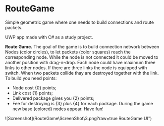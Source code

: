# RouteGame
Simple geometric game where one needs to build connections and route packets.

UWP app made with C# as a study project.

**Route Game.**
The goal of the game is to build connection network between Nodes (color circles), to let packets (color squares) reach the corresponding node. 
While the node is not connected it could be moved to another position with drag-n-drop. 
Each node could have maximum three links to other nodes.
If there are three links the node is equipped with switch.
When two packets collide thay are destroyed together with the link. 
To build you need points:
 - Node cost {0} points;
 - Link cost {1} points;
 - Delivered package gives you {2} points;
 - Fee for destroying is {3} plus {4} for each package. 
 During the game new base (colored) nodes appear.
Have fun!

![Screenshot](RouteGame\ScreenShot\3.png?raw=true RouteGame UI")
